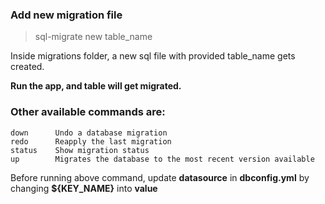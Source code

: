 ### Add new migration file
> sql-migrate new table_name

Inside migrations folder, a new sql file with provided table_name gets created.

**Run the app, and table will get migrated.**


### Other available commands are:
    down      Undo a database migration
    redo      Reapply the last migration
    status    Show migration status
    up        Migrates the database to the most recent version available


Before running above command, update **datasource** in **dbconfig.yml** by changing **${KEY_NAME}** into **value**